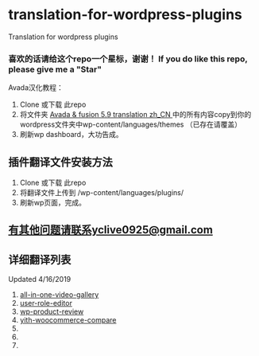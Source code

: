 # translation-for-wordpress-plugins
Translation for wordpress plugins

### 喜欢的话请给这个repo一个星标，谢谢！  If you do like this repo, please give me a "Star"

Avada汉化教程：
1. Clone 或下载 此repo
2. 将文件夹 <a href="https://github.com/yclive0925/translation-for-wordpress-plugins-zh_CN/tree/master/Avada%20%26%20fusion%205.9%20translation%20zh_CN"> Avada & fusion 5.9 translation zh_CN   </a>中的所有内容copy到你的wordpress文件夹中wp-content/languages/themes （已存在请覆盖）   
3. 刷新wp dashboard，大功告成。

## 插件翻译文件安装方法
1. Clone 或下载 此repo
2. 将翻译文件上传到 /wp-content/languages/plugins/
3. 刷新wp页面，完成。

## 有其他问题请联系yclive0925@gmail.com

## 详细翻译列表

Updated 4/16/2019
1.  <a href="https://wordpress.org/plugins/all-in-one-video-gallery"> all-in-one-video-gallery </a> 
2. <a href="https://wordpress.org/plugins/user-role-editor/"> user-role-editor </a> 
3. <a href="https://wordpress.org/plugins/wp-product-review/">  wp-product-review</a> 
4.  <a href="https://wordpress.org/plugins/yith-woocommerce-compare"> 	yith-woocommerce-compare </a> 
5.
6.
7. 
